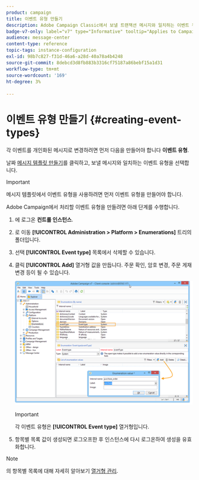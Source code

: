 ```yaml
---
product: campaign
title: 이벤트 유형 만들기
description: Adobe Campaign Classic에서 보낼 트랜잭션 메시지와 일치하는 이벤트 유형을 만드는 방법을 알아봅니다
badge-v7-only: label="v7" type="Informative" tooltip="Applies to Campaign Classic v7 only"
audience: message-center
content-type: reference
topic-tags: instance-configuration
exl-id: 98b7c827-f31d-46a6-a28d-40a78a4b4248
source-git-commit: 8debcd3d8fb883b3316cf75187a86bebf15a1d31
workflow-type: tm+mt
source-wordcount: '169'
ht-degree: 3%

---
```


# 이벤트 유형 만들기 {#creating-event-types}



각 이벤트를 개인화된 메시지로 변경하려면 먼저 다음을 만들어야 합니다 **이벤트 유형**.

날짜 [메시지 템플릿 만들기](../../message-center/using/creating-the-message-template.md)를 클릭하고, 보낼 메시지와 일치하는 이벤트 유형을 선택합니다.

>[!IMPORTANT]
>
>메시지 템플릿에서 이벤트 유형을 사용하려면 먼저 이벤트 유형을 만들어야 합니다.

Adobe Campaign에서 처리할 이벤트 유형을 만들려면 아래 단계를 수행합니다.

1. 에 로그온 **컨트롤 인스턴스**.

1. 로 이동 **[!UICONTROL Administration > Platform > Enumerations]** 트리의 폴더입니다.

1. 선택 **[!UICONTROL Event type]** 목록에서 삭제할 수 있습니다.

1. 클릭 **[!UICONTROL Add]** 열거형 값을 만듭니다. 주문 확인, 암호 변경, 주문 게재 변경 등이 될 수 있습니다.

   ![](assets/messagecenter_eventtype_enum_001.png)

   >[!IMPORTANT]
   >
   >각 이벤트 유형은 **[!UICONTROL Event type]** 열거형입니다.

1. 항목별 목록 값이 생성되면 로그오프한 후 인스턴스에 다시 로그온하여 생성을 유효화합니다.

>[!NOTE]
>
>의 항목별 목록에 대해 자세히 알아보기 [열거형 관리](../../platform/using/managing-enumerations.md).


